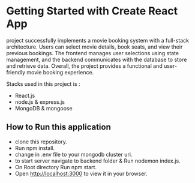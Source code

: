 # Getting Started with Create React App

project successfully implements a movie booking system with a full-stack architecture. Users can select movie details, book seats, and view their previous bookings. The frontend manages user selections using state management, and the backend communicates with the database to store and retrieve data. Overall, the project provides a functional and user-friendly movie booking experience.

Stacks used in this project is :
- React.js
- node.js & express.js
- MongoDB & mongoose

## How to Run this application

- clone this repository.
- Run npm install.
- change in .env file to your mongodb cluster uri.
- to start server navigate to backend folder & Run nodemon index.js.
- On Root directory Run npm start.
- Open [http://localhost:3000](http://localhost:3000) to view it in your browser.



